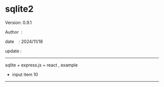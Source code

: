﻿# sqlite2

 Version: 0.9.1

 Author  :
 
 date    : 2024/11/18

 update :

***

sqlite + express.js + react , example

* input item 10

***
